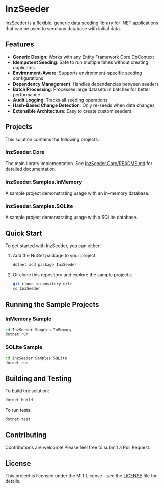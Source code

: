 # InzSeeder

InzSeeder is a flexible, generic data seeding library for .NET applications that can be used to seed any database with initial data.

## Features

- **Generic Design**: Works with any Entity Framework Core DbContext
- **Idempotent Seeding**: Safe to run multiple times without creating duplicates
- **Environment-Aware**: Supports environment-specific seeding configurations
- **Dependency Management**: Handles dependencies between seeders
- **Batch Processing**: Processes large datasets in batches for better performance
- **Audit Logging**: Tracks all seeding operations
- **Hash-Based Change Detection**: Only re-seeds when data changes
- **Extensible Architecture**: Easy to create custom seeders

## Projects

This solution contains the following projects:

### InzSeeder.Core
The main library implementation. See [InzSeeder.Core/README.md](InzSeeder.Core/README.md) for detailed documentation.

### InzSeeder.Samples.InMemory
A sample project demonstrating usage with an in-memory database.

### InzSeeder.Samples.SQLite
A sample project demonstrating usage with a SQLite database.

## Quick Start

To get started with InzSeeder, you can either:

1. Add the NuGet package to your project:
   ```bash
   dotnet add package InzSeeder
   ```

2. Or clone this repository and explore the sample projects:
   ```bash
   git clone <repository-url>
   cd InzSeeder
   ```

## Running the Sample Projects

### InMemory Sample
```bash
cd InzSeeder.Samples.InMemory
dotnet run
```

### SQLite Sample
```bash
cd InzSeeder.Samples.SQLite
dotnet run
```

## Building and Testing

To build the solution:
```bash
dotnet build
```

To run tests:
```bash
dotnet test
```

## Contributing

Contributions are welcome! Please feel free to submit a Pull Request.

## License

This project is licensed under the MIT License - see the [LICENSE](InzSeeder.Core/LICENSE) file for details.